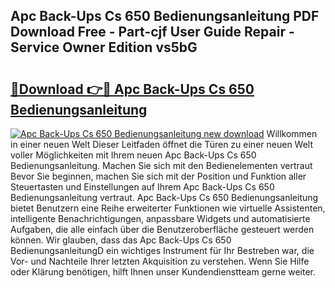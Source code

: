 ## Apc Back-Ups Cs 650 Bedienungsanleitung PDF Download Free - Part-cjf User Guide Repair - Service Owner Edition vs5bG

# <h2><a href="http://df0tsgm.blite.top/?on=Apc+Back-Ups+Cs+650+Bedienungsanleitung">🔗Download 👉🔴 Apc Back-Ups Cs 650 Bedienungsanleitung</a></h2>

[![Apc Back-Ups Cs 650 Bedienungsanleitung new download](https://i.imgur.com/lujVjoI.png)](http://df0tsgm.blite.top/?on=Apc+Back-Ups+Cs+650+Bedienungsanleitung)
Willkommen in einer neuen Welt Dieser Leitfaden öffnet die Türen zu einer neuen Welt voller Möglichkeiten mit Ihrem neuen Apc Back-Ups Cs 650 Bedienungsanleitung. Machen Sie sich mit den Bedienelementen vertraut Bevor Sie beginnen, machen Sie sich mit der Position und Funktion aller Steuertasten und Einstellungen auf Ihrem Apc Back-Ups Cs 650 Bedienungsanleitung vertraut. Apc Back-Ups Cs 650 Bedienungsanleitung bietet Benutzern eine Reihe erweiterter Funktionen wie virtuelle Assistenten, intelligente Benachrichtigungen, anpassbare Widgets und automatisierte Aufgaben, die alle einfach über die Benutzeroberfläche gesteuert werden können. Wir glauben, dass das Apc Back-Ups Cs 650 BedienungsanleitungD ein wichtiges Instrument für Ihr Bestreben war, die Vor- und Nachteile Ihrer letzten Akquisition zu verstehen. Wenn Sie Hilfe oder Klärung benötigen, hilft Ihnen unser Kundendienstteam gerne weiter.

